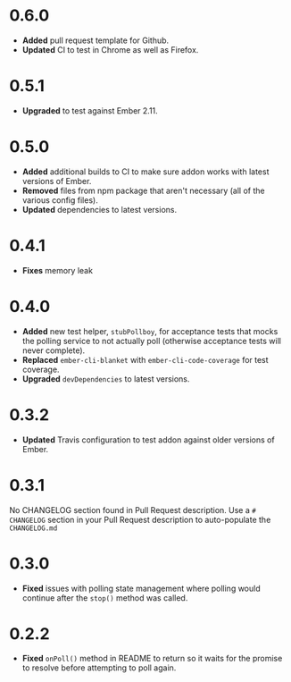 # 0.6.0

* **Added** pull request template for Github.
* **Updated** CI to test in Chrome as well as Firefox.


# 0.5.1

* **Upgraded** to test against Ember 2.11.


# 0.5.0

* **Added** additional builds to CI to make sure addon works with latest versions of Ember.
* **Removed** files from npm package that aren't necessary (all of the various config files).
* **Updated** dependencies to latest versions.


# 0.4.1

* **Fixes** memory leak

# 0.4.0

* **Added** new test helper, `stubPollboy`,  for acceptance tests that mocks the polling service to not actually poll (otherwise acceptance tests will never complete).
* **Replaced** `ember-cli-blanket` with `ember-cli-code-coverage` for test coverage.
* **Upgraded** `devDependencies` to latest versions.

# 0.3.2

* **Updated** Travis configuration to test addon against older versions of Ember.

# 0.3.1
No CHANGELOG section found in Pull Request description.
Use a `# CHANGELOG` section in your Pull Request description to auto-populate the `CHANGELOG.md`

# 0.3.0

* **Fixed** issues with polling state management where polling would continue after the `stop()` method was called.

# 0.2.2

* **Fixed** `onPoll()` method in README to return so it waits for the promise to resolve before attempting to poll again.


